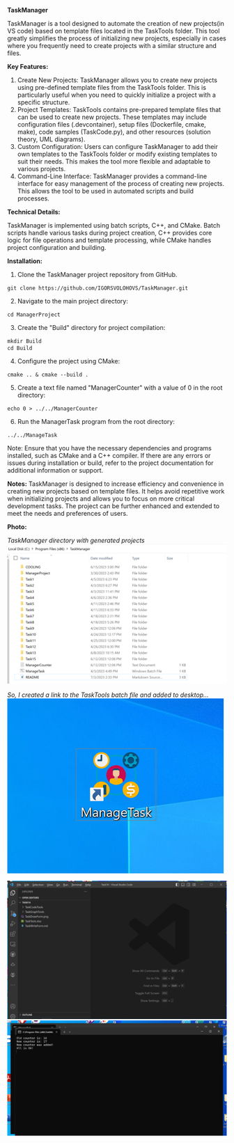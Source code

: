 **TaskManager**

TaskManager is a tool designed to automate the creation of new projects(in VS code) based on template files located in the TaskTools folder. This tool greatly simplifies the process of initializing new projects, especially in cases where you frequently need to create projects with a similar structure and files.

**Key Features:**

1. Create New Projects: TaskManager allows you to create new projects using pre-defined template files from the TaskTools folder. This is particularly useful when you need to quickly initialize a project with a specific structure.
2. Project Templates: TaskTools contains pre-prepared template files that can be used to create new projects. These templates may include configuration files (.devcontainer), setup files (Dockerfile, cmake, make), code samples (TaskCode.py), and other resources (solution theory, UML diagrams).
3. Custom Configuration: Users can configure TaskManager to add their own templates to the TaskTools folder or modify existing templates to suit their needs. This makes the tool more flexible and adaptable to various projects.
4. Command-Line Interface: TaskManager provides a command-line interface for easy management of the process of creating new projects. This allows the tool to be used in automated scripts and build processes.

**Technical Details:**

TaskManager is implemented using batch scripts, C++, and CMake. Batch scripts handle various tasks during project creation, C++ provides core logic for file operations and template processing, while CMake handles project configuration and building.

**Installation:**

1. Clone the TaskManager project repository from GitHub.

```
git clone https://github.com/IGORSVOLOHOVS/TaskManager.git
```

2. Navigate to the main project directory:

```
cd ManagerProject
```

3. Create the "Build" directory for project compilation:

```
mkdir Build
cd Build
```

4. Configure the project using CMake:

```
cmake .. & cmake --build .
```

5. Create a text file named "ManagerCounter" with a value of 0 in the root directory:

```
echo 0 > ../../ManagerCounter
```

6. Run the ManagerTask program from the root directory:

```
../../ManageTask
```

Note: Ensure that you have the necessary dependencies and programs installed, such as CMake and a C++ compiler. If there are any errors or issues during installation or build, refer to the project documentation for additional information or support.

**Notes:**
TaskManager is designed to increase efficiency and convenience in creating new projects based on template files. It helps avoid repetitive work when initializing projects and allows you to focus on more critical development tasks. The project can be further enhanced and extended to meet the needs and preferences of users.

**Photo:**

*TaskManager directory with generated projects*
![1688384030304](image/README/1688384030304.png)

*So, I created a link to the TaskTools batch file and added to desktop...*
![1688384064454](image/README/1688384064454.png)

![1688384112722](image/README/1688384112722.png)
![1688384158374](image/README/1688384158374.png)

